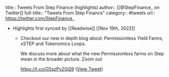 title:: Tweets From Step Finance (highlights)
author:: [[@StepFinance_ on Twitter]]
full-title:: "Tweets From Step Finance"
category:: #tweets
url:: https://twitter.com/StepFinance_

- Highlights first synced by [[Readwise]] [[Nov 19th, 2022]]
	- Checkout our new in depth blog about: Permissionless Yield Farms, xSTEP and Tokenomics Loops. 
	  
	  We discuss more about what the new Permissionless farms on Step mean in the broader picture. Zoom out
	  
	  https://t.co/G5szPy2GQ9 ([View Tweet](https://twitter.com/StepFinance_/status/1453760196476555267))